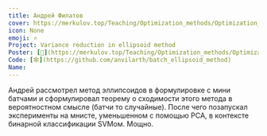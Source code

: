 ```yaml
---
title: Андрей Филатов
cover: https://merkulov.top/Teaching/Optimization_methods/Optimization_methods_/Лучшие_проекты_по_оптимизации_2020/Андрей_Филатов/filatov.png
icon: None
emoji: ⭐
Project: Variance reduction in ellipsoid method
Poster: [📎](https://merkulov.top/Teaching/Optimization_methods/Optimization_methods_/Лучшие_проекты_по_оптимизации_2020/Андрей_Филатов/filatov.pdf)
Code: [🕸](https://github.com/anvilarth/batch_ellipsoid_method)
Name: 
---
```


Андрей рассмотрел метод эллипсоидов в формулировке с мини батчами и сформулировал теорему о сходимости этого метода в вероятностном смысле (батчи то случайные). После чего позапускал эксперименты на мнисте, уменьшенном с помощью PCA, в контексте бинарной классификации SVMом. Мощно.
